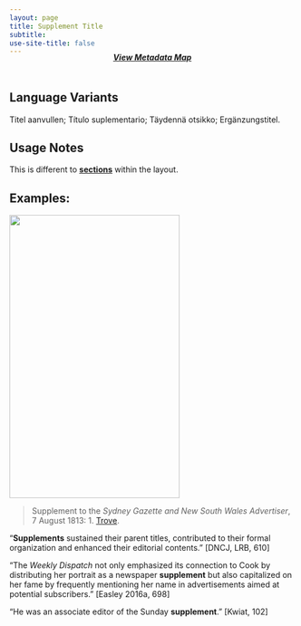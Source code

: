 ```yaml
---
layout: page
title: Supplement Title
subtitle:  
use-site-title: false
---
```

<h4 style="text-align:center;font-style:italic;margin-top:-20px;margin-bottom:50px;"><a href="../../maps/supplement-title">View Metadata Map</a></h4>


## Language Variants

Titel aanvullen; Título suplementario; Täydennä otsikko;
Ergänzungstitel.

## Usage Notes

This is different to [**sections**](section-heading.md) within the layout.

## Examples:
<img src="https://www.digitisednewspapers.net/img/supplement.jpg" width="300" height="500">  

> Supplement to the *Sydney Gazette and New South Wales Advertiser*, 7 August 1813: 1. [Trove](http://nla.gov.au/nla.news-page7080).   
  
“**Supplements** sustained their parent titles, contributed to their
    formal organization and enhanced their editorial contents.” \[DNCJ,
    LRB, 610\] 

“The *Weekly Dispatch* not only emphasized its connection to Cook by
    distributing her portrait as a newspaper **supplement** but also
    capitalized on her fame by frequently mentioning her name in
    advertisements aimed at potential subscribers.” \[Easley 2016a,
    698\]

“He was an associate editor of the Sunday **supplement**.” \[Kwiat,
    102\]
